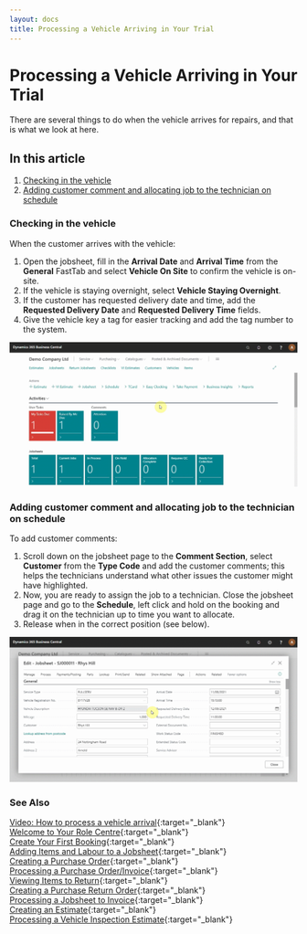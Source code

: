 ```yaml
---
layout: docs
title: Processing a Vehicle Arriving in Your Trial
---
```


# Processing a Vehicle Arriving in Your Trial

There are several things to do when the vehicle arrives for repairs, and that is what we look at here.

## In this article

1. [Checking in the vehicle](#checking-in-the-vehicle)
2. [Adding customer comment and allocating job to the technician on schedule](#adding-customer-comment-and-allocating-job-to-the-technician-on-schedule)

### Checking in the vehicle
When the customer arrives with the vehicle:
1. Open the jobsheet, fill in the **Arrival Date** and **Arrival Time** from the **General** FastTab and select **Vehicle On Site** to confirm the vehicle is on-site.
2. If the vehicle is staying overnight, select **Vehicle Staying Overnight**. 
3. If the customer has requested delivery date and time, add the **Requested Delivery Date** and **Requested Delivery Time** fields. 
4. Give the vehicle key a tag for easier tracking and add the tag number to the system.

![](media/garagehive-trial-processing-a-vehicle-arriving1.gif)

### Adding customer comment and allocating job to the technician on schedule
To add customer comments:
1. Scroll down on the jobsheet page to the **Comment Section**, select **Customer** from the **Type Code** and add the customer comments; this helps the technicians understand what other issues the customer might have highlighted.
2. Now, you are ready to assign the job to a technician. Close the jobsheet page and go to the **Schedule**, left click and hold on the booking and drag it on the technician up to time you want to allocate. 
3. Release when in the correct position (see below).

![](media/garagehive-trial-processing-a-vehicle-arriving2.gif)


### **See Also**

[Video: How to process a vehicle arrival](https://www.youtube.com/watch?v=pBSymFc-9m8&t=159s){:target="_blank"} \
[Welcome to Your Role Centre](garagehive-trial-welcome-to-the-role-centre.html){:target="_blank"} \
[Create Your First Booking](garagehive-trial-creating-your-first-booking.html){:target="_blank"} \
[Adding Items and Labour to a Jobsheet](garagehive-trial-adding-items-and-labour-to-a-jobsheet.html){:target="_blank"} \
[Creating a Purchase Order](garagehive-trial-creating-a-purchase-order.html){:target="_blank"} \
[Processing a Purchase Order/Invoice](garagehive-trial-processing-a-purchase-order.html){:target="_blank"} \
[Viewing Items to Return](garagehive-trial-viewing-items-to-return.html){:target="_blank"} \
[Creating a Purchase Return Order](garagehive-trial-creating-a-purchase-return-order.html){:target="_blank"} \
[Processing a Jobsheet to Invoice](garagehive-trial-processing-a-jobsheet-to-invoice.html){:target="_blank"} \
[Creating an Estimate](garagehive-trial-creating-an-estimate.html){:target="_blank"} \
[Processing a Vehicle Inspection Estimate](garagehive-trial-processing-a-vehicle-inspection-estimate.html){:target="_blank"}